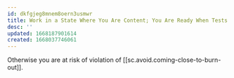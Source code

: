 ```yaml
---
id: dkfgjeg8mnem8oern3usmwr
title: Work in a State Where You Are Content; You Are Ready When Tests and Build Fail
desc: ''
updated: 1668187901614
created: 1668037746061
---
```


Otherwise you are at risk of violation of [[sc.avoid.coming-close-to-burn-out]]. 